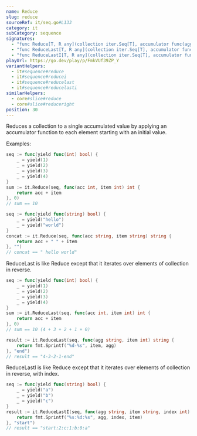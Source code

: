 ```yaml
---
name: Reduce
slug: reduce
sourceRef: it/seq.go#L133
category: it
subCategory: sequence
signatures:
  - "func Reduce[T, R any](collection iter.Seq[T], accumulator func(agg R, item T) R, initial R) R"
  - "func ReduceLast[T, R any](collection iter.Seq[T], accumulator func(agg R, item T) R, initial R) R"
  - "func ReduceLastI[T, R any](collection iter.Seq[T], accumulator func(agg R, item T, index int) R, initial R) R"
playUrl: https://go.dev/play/p/FmkVUf39ZP_Y
variantHelpers:
  - it#sequence#reduce
  - it#sequence#reducei
  - it#sequence#reducelast
  - it#sequence#reducelasti
similarHelpers:
  - core#slice#reduce
  - core#slice#reduceright
position: 30
---
```


Reduces a collection to a single accumulated value by applying an accumulator function to each element starting with an initial value.

Examples:

```go
seq := func(yield func(int) bool) {
    _ = yield(1)
    _ = yield(2)
    _ = yield(3)
    _ = yield(4)
}
sum := it.Reduce(seq, func(acc int, item int) int {
    return acc + item
}, 0)
// sum == 10
```

```go
seq := func(yield func(string) bool) {
    _ = yield("hello")
    _ = yield("world")
}
concat := it.Reduce(seq, func(acc string, item string) string {
    return acc + " " + item
}, "")
// concat == " hello world"
```

ReduceLast is like Reduce except that it iterates over elements of collection in reverse.

```go
seq := func(yield func(int) bool) {
    _ = yield(1)
    _ = yield(2)
    _ = yield(3)
    _ = yield(4)
}
sum := it.ReduceLast(seq, func(acc int, item int) int {
    return acc + item
}, 0)
// sum == 10 (4 + 3 + 2 + 1 + 0)

result := it.ReduceLast(seq, func(agg string, item int) string {
    return fmt.Sprintf("%d-%s", item, agg)
}, "end")
// result == "4-3-2-1-end"
```

ReduceLastI is like Reduce except that it iterates over elements of collection in reverse, with index.

```go
seq := func(yield func(string) bool) {
    _ = yield("a")
    _ = yield("b")
    _ = yield("c")
}
result := it.ReduceLastI(seq, func(agg string, item string, index int) string {
    return fmt.Sprintf("%s:%d:%s", agg, index, item)
}, "start")
// result == "start:2:c:1:b:0:a"
```
